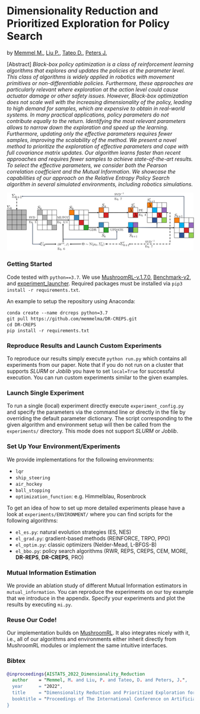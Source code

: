 # Dimensionality Reduction and Prioritized Exploration for Policy Search
by [Memmel M.](https://memmelma.github.io/), [Liu P.](https://www.ias.informatik.tu-darmstadt.de/Team/PuzeLiu), [Tateo D.](https://www.ias.informatik.tu-darmstadt.de/Team/DavideTateo), [Peters J.](https://www.ias.informatik.tu-darmstadt.de/Team/JanPeters)

[Abstract] _Black-box policy optimization is a class of reinforcement learning algorithms that explores and updates the policies at the parameter level. This class of algorithms is widely applied in robotics with movement primitives or non-differentiable policies. Furthermore, these approaches are particularly relevant where exploration at the action level could cause actuator damage or other safety issues. However, Black-box optimization does not scale well with the increasing dimensionality of the policy, leading to high demand for samples, which are expensive to obtain in real-world systems. In many practical applications, policy parameters do not contribute equally to the return. Identifying the most relevant parameters allows to narrow down the exploration and speed up the learning. Furthermore, updating only the effective parameters requires fewer samples, improving the scalability of the method. We present a novel method to prioritize the exploration of effective parameters and cope with full covariance matrix updates. Our algorithm learns faster than recent approaches and requires fewer samples to achieve state-of-the-art results. To select the effective parameters, we consider both the Pearson correlation coefficient and the Mutual Information. We showcase the capabilities of our approach on the Relative Entropy Policy Search algorithm in several simulated environments, including robotics simulations._

![Algorithm Overview](https://github.com/memmelma/DR-CREPS/blob/main/algorithm_overview.png)

### Getting Started
Code tested with ```python==3.7```. We use [MushroomRL-v.1.7.0](https://github.com/MushroomRL/mushroom-rl/tree/a0eaa2cf8001e433419234a9fc48b64170e3f61c), [Benchmark-v2](https://github.com/MushroomRL/mushroom-rl-benchmark/tree/192ab521a693f5a210b851c87a1f7d31aedfaa2f), and [experiment_launcher](https://git.ias.informatik.tu-darmstadt.de/common/experiment_launcher.git). Required packages must be installed via ```pip3 install -r requirements.txt```.

An example to setup the repository using Anaconda:
```
conda create --name drcreps python=3.7
git pull https://github.com/memmelma/DR-CREPS.git
cd DR-CREPS
pip install -r requirements.txt
```

### Reproduce Results and Launch Custom Experiments
To reproduce our results simply execute ```python run.py``` which contains all experiments from our paper.
Note that if you do not run on a cluster that supports _SLURM_ or _Joblib_ you have to set ```local=True``` for successful execution.
You can run custom experiments similar to the given examples. 

### Launch Single Experiment
To run a single (local) experiment directly execute ```experiment_config.py``` and specify the parameters via the command line or directly in the file by overriding the default parameter dictionary. The script corresponding to the given algorithm and environment setup will then be called from the ```experiments/``` directory. This mode does not support 
_SLURM_ or _Joblib_.

### Set Up Your Environment/Experiments
We provide implementations for the following environments:
- ```lqr```
- ```ship_steering```
- ```air_hockey```
- ```ball_stopping```
- ```optimization_function```: e.g. Himmelblau, Rosenbrock

To get an idea of how to set up more detailed experiments please have a look at ```experiments/ENVIRONMENT/``` where you can find scripts for the following algorithms:
- ```el_es.py```: natural evolution strategies (ES, NES)
- ```el_grad.py```: gradient-based methods (REINFORCE, TRPO, PPO)
- ```el_optim.py```: classic optimizers (Nelder-Mead, L-BFGS-B)
- ```el_bbo.py```: policy search algorithms (RWR, REPS, CREPS, CEM, MORE, **DR-REPS**, **DR-CREPS**, PRO)

### Mutual Information Estimation
We provide an ablation study of different Mutual Information estimators in ```mutual_information```. You can reproduce the experiments on our toy example that we introduce in the appendix. Specify your experiments and plot the results by executing ```mi.py```.

### Reuse Our Code!
Our implementation builds on [MushroomRL](https://github.com/MushroomRL/mushroom-rl). It also integrates nicely with it, i.e., all of our algorithms and environments either inherit directly from MushroomRL modules or implement the same intuitive interfaces.

### Bibtex
```bibtex
@inproceedings{AISTATS_2022_Dimensionality_Reduction
  author    = "Memmel, M. and Liu, P. and Tateo, D. and Peters, J.",
  year      = "2022",
  title     = "Dimensionality Reduction and Prioritized Exploration for Policy Search",
  booktitle = "Proceedings of The International Conference on Artificial Intelligence and Statistics"
}
```
